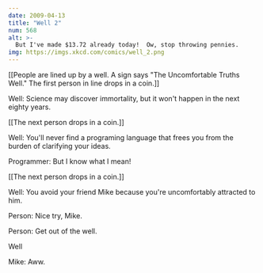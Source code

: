 ```yaml
---
date: 2009-04-13
title: "Well 2"
num: 568
alt: >-
  But I've made $13.72 already today!  Ow, stop throwing pennies.
img: https://imgs.xkcd.com/comics/well_2.png
---
```

[[People are lined up by a well. A sign says "The Uncomfortable Truths Well." The first person in line drops in a coin.]]

Well: Science may discover immortality, but it won't happen in the next eighty years.

[[The next person drops in a coin.]]

Well: You'll never find a programing language that frees you from the burden of clarifying your ideas.

Programmer: But I know what I mean!

[[The next person drops in a coin.]]

Well: You avoid your friend Mike because you're uncomfortably attracted to him.

Person: Nice try, Mike.

Person: Get out of the well.

Well

Mike: Aww.


